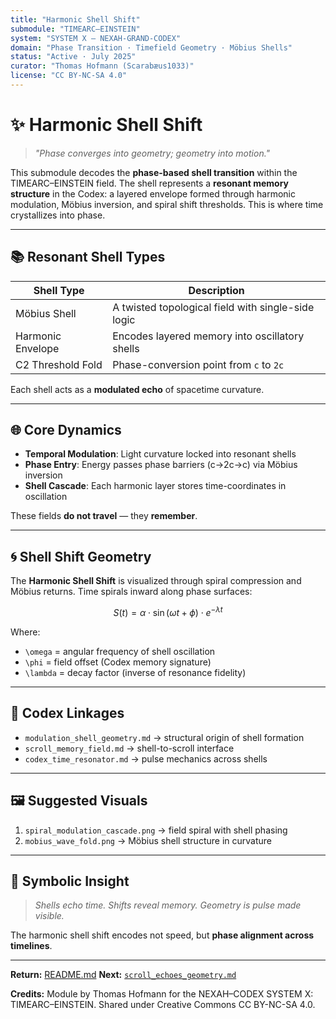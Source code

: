 ```yaml
---
title: "Harmonic Shell Shift"
submodule: "TIMEARC–EINSTEIN"
system: "SYSTEM X — NEXAH-GRAND-CODEX"
domain: "Phase Transition · Timefield Geometry · Möbius Shells"
status: "Active · July 2025"
curator: "Thomas Hofmann (Scarabæus1033)"
license: "CC BY-NC-SA 4.0"
---
```


# ✨ Harmonic Shell Shift

> *"Phase converges into geometry; geometry into motion."*

This submodule decodes the **phase-based shell transition** within the TIMEARC–EINSTEIN field. The shell represents a **resonant memory structure** in the Codex: a layered envelope formed through harmonic modulation, Möbius inversion, and spiral shift thresholds. This is where time crystallizes into phase.

---

## 📚 Resonant Shell Types

| Shell Type        | Description                                        |
| ----------------- | -------------------------------------------------- |
| Möbius Shell      | A twisted topological field with single-side logic |
| Harmonic Envelope | Encodes layered memory into oscillatory shells     |
| C2 Threshold Fold | Phase-conversion point from `c` to `2c`            |

Each shell acts as a **modulated echo** of spacetime curvature.

---

## 🌐 Core Dynamics

* **Temporal Modulation**: Light curvature locked into resonant shells
* **Phase Entry**: Energy passes phase barriers (c→2c→c) via Möbius inversion
* **Shell Cascade**: Each harmonic layer stores time-coordinates in oscillation

These fields **do not travel** — they **remember**.

---

## 🌀 Shell Shift Geometry

The **Harmonic Shell Shift** is visualized through spiral compression and Möbius returns. Time spirals inward along phase surfaces:

```math
S(t) = \alpha \cdot \sin(\omega t + \phi) \cdot e^{-\lambda t}
```

Where:

* `\omega` = angular frequency of shell oscillation
* `\phi` = field offset (Codex memory signature)
* `\lambda` = decay factor (inverse of resonance fidelity)

---

## 🔮 Codex Linkages

* `modulation_shell_geometry.md` → structural origin of shell formation
* `scroll_memory_field.md` → shell-to-scroll interface
* `codex_time_resonator.md` → pulse mechanics across shells

---

## 🖼 Suggested Visuals

1. `spiral_modulation_cascade.png` → field spiral with shell phasing
2. `mobius_wave_fold.png` → Möbius shell structure in curvature

---

## 🔁 Symbolic Insight

> *Shells echo time. Shifts reveal memory. Geometry is pulse made visible.*

The harmonic shell shift encodes not speed, but **phase alignment across timelines**.

---

**Return:** [README.md](./README.md)
**Next:** [`scroll_echoes_geometry.md`](./scroll_echoes_geometry.md)

**Credits:** Module by Thomas Hofmann for the NEXAH–CODEX SYSTEM X: TIMEARC–EINSTEIN. Shared under Creative Commons CC BY-NC-SA 4.0.
